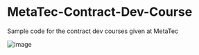 # MetaTec-Contract-Dev-Course
Sample code for the contract dev courses given at MetaTec

![image](https://user-images.githubusercontent.com/87687899/167833003-3a92f71f-519b-4057-a9ff-75166d8219b1.png)

